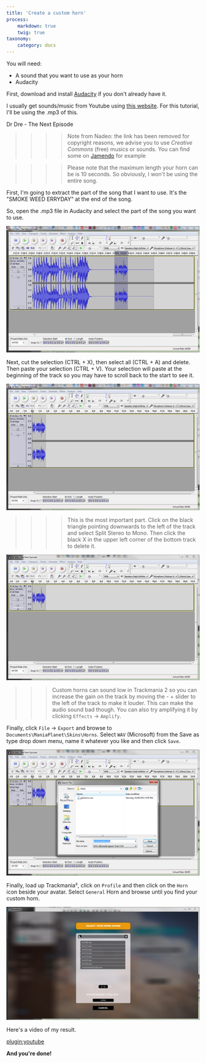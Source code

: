 ```yaml
---
title: 'Create a custom horn'
process:
    markdown: true
    twig: true
taxonomy:
    category: docs
---
```


You will need:

* A sound that you want to use as your horn
* Audacity

First, download and install [Audacity][1] if you don't already have it.

I usually get sounds/music from Youtube using [this website][2]. For this tutorial, I'll be using the .mp3 of this.

Dr Dre - The Next Episode
>>>> Note from Nadeo: the link has been removed for copyright reasons, we advise you to use *Creative Commons* (free) musics or sounds. You can find some on [Jamendo][3] for example

>>>> Please note that the maximum length your horn can be is 10 seconds. So obviously, I won't be using the entire song.

First, I'm going to extract the part of the song that I want to use. It's the "SMOKE WEED ERRYDAY" at the end of the song.

So, open the .mp3 file in Audacity and select the part of the song you want to use.

![](Horn_img_audacity.jpg)

Next, cut the selection (CTRL + X), then select all (CTRL + A) and delete. Then paste your selection (CTRL + V). Your selection will paste at the beginning of the track so you may have to scroll back to the start to see it.

![](Horn_img_audacity2.jpg)

>>>> This is the most important part. Click on the black triangle pointing downwards to the left of the track and select Split Stereo to Mono. Then click the black X in the upper left corner of the bottom track to delete it.

![](Horn_img_audacity3.jpg)

>>> Custom horns can sound low in Trackmania 2 so you can increase the gain on the track by moving the - + slider to the left of the track to make it louder. This can make the audio sound bad though. You can also try amplifying it by clicking `Effects` -> `Amplify`.

Finally, click `File` -> `Export` and browse to `Documents\ManiaPlanet\Skins\Horns`. Select `WAV` (Microsoft) from the Save as type drop down menu, name it whatever you like and then click `Save`.

![](Horn_img_audacity4.jpg)

Finally, load up Trackmania², click on `Profile` and then click on the `Horn` icon beside your avatar. Select `General` Horn and browse until you find your custom horn.

![](Horn_img_selectHorn.jpg)

Here's a video of my result.

[plugin:youtube](http://www.youtube.com/watch?v=qDvqUybcqwI)

**And you're done!**



[1]: http://audacity.sourceforge.net/
[2]: https://mp3-youtube.download
[3]: http://www.jamendo.com/
